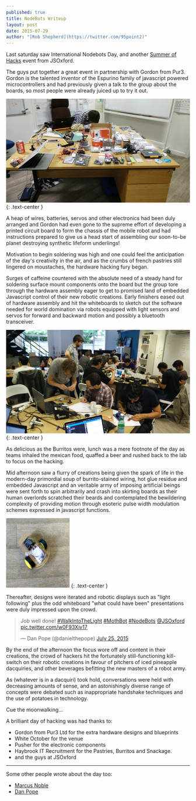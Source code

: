 ```yaml
---
published: true
title: NodeBots Writeup
layout: post
date: 2015-07-29
author: "[Rob Shepherd](https://twitter.com/95point2)"
---
```


Last saturday saw International Nodebots Day, and another [Summer of Hacks](http://summerofhacks.io) event from JSOxford.

The guys put together a great event in partnership with Gordon from Pur3.
Gordon is the talented inventor of the Espurino family of javascript powered microcontrollers and had previously given a talk to the group about the boards, so most people were already juiced up to try it out.

![Table of stuff](/img/Nodebots-table-of-stuff.jpg)
{: .text-center }

A heap of wires, batteries, servos and other electronics had been duly arranged and Gordon had even gone to the supreme effort of developing a printed circuit board to form the chassis of the mobile robot
and had instructions prepared to give us a head start of assembling our soon-to-be planet destroying synthetic lifeform underlings!

Motivation to begin soldering was high and one could feel the anticipation of the day's creativity in the air, and as the crumbs of french pastries still lingered on moustaches, the hardware hacking fury began.

Surges of caffeine countered with the absolute need of a steady hand for soldering surface mount components onto the board but the group tore through the hardware assembly eager to get to promised land of embedded Javascript control of their new robotic creations.
Early finishers eased out of hardware assembly and hit the whiteboards to sketch out the software needed for world domination via robots equipped with light sensors and servos for forward and backward motion and possibly a bluetooth transceiver.

![Hard at work on NodeBots](/img/Nodebots-hard-at-work.jpg)
{: .text-center }

As delicious as the Burritos were, lunch was a mere footnote of the day as teams inhaled the mexican food, quaffed a beer and rushed back to the lab to focus on the hacking.

Mid afternoon saw a flurry of creations being given the spark of life in the modern-day primordial soup of burrito-stained wiring, hot glue residue and embedded Javascript and an veritable army of imposing artificial beings were sent forth to spin arbitrarily and crash into skirting boards as their human overlords scratched their beards and contemplated the bewildering complexity of providing motion through esoteric pulse width modulation schemes expressed in javascript functions.

![Spinning Bot](/img/Nodebots-spin.gif)
{: .text-center }

Thereafter, designs were iterated and robotic displays such as "light following" plus the odd whiteboard "what could have been" presentations were duly impressed upon the crowd.

<blockquote class="twitter-tweet" lang="en">
	<p lang="en" dir="ltr">Job well done! <a href="https://twitter.com/hashtag/WalkIntoTheLight?src=hash">#WalkIntoTheLight</a> <a href="https://twitter.com/hashtag/MothBot?src=hash">#MothBot</a> <a href="https://twitter.com/hashtag/NodeBots?src=hash">#NodeBots</a> <a href="https://twitter.com/JSOxford">@JSOxford</a> <a href="http://t.co/w0F93Xiv17">pic.twitter.com/w0F93Xiv17</a>
	</p>
	&mdash; Dan Pope (@danielthepope) <a href="https://twitter.com/danielthepope/status/624969982934392832">July 25, 2015</a>
</blockquote>
<script async src="https://platform.twitter.com/widgets.js" charset="utf-8"></script>

By the end of the afternoon the focus wore off and content in their creations, the crowd of hackers hit the fortunately still-functioning kill-switch on their robotic creations in favour of pitchers of iced pineapple dacquiries, and other beverages befitting the new masters of a robot army.

As (whatever is in a dacquiri) took hold, conversations were held with decreasing amounts of sense, and an astonishingly diverse range of concepts were debated such as inappropriate handshake techniques and the use of potatoes in technology.

Cue the moonwalking...


A brilliant day of hacking was had thanks to:

* Gordon from Pur3 Ltd for the extra hardware designs and blueprints
* White October for the venue
* Pusher for the electronic components
* Haybrook IT Recruitment for the Pastries, Burritos and Snackage.
* and the guys at JSOxford

---

Some other people wrote about the day too:

 * [Marcus Noble](https://blog.marcusnoble.co.uk/2015-07-14-nodebots-2015/)
 * [Dan Pope](https://danielthepope.wordpress.com/2015/07/30/jsoxford-nodebots-day/)